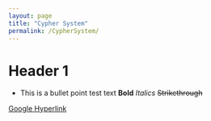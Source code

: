 ```yaml
---
layout: page
title: "Cypher System"
permalink: /CypherSystem/
---
```

# Header 1

- This is a bullet point
test text
**Bold**
_Italics_
~~Strikethrough~~

[Google Hyperlink](https://www.google.com.au)